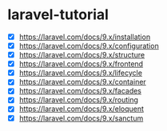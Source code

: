 # laravel-tutorial
- [x] https://laravel.com/docs/9.x/installation
- [x] https://laravel.com/docs/9.x/configuration
- [x] https://laravel.com/docs/9.x/structure
- [x] https://laravel.com/docs/9.x/frontend
- [x] https://laravel.com/docs/9.x/lifecycle
- [x] https://laravel.com/docs/9.x/container
- [x] https://laravel.com/docs/9.x/facades
- [x] https://laravel.com/docs/9.x/routing
- [x] https://laravel.com/docs/9.x/eloquent
- [x] https://laravel.com/docs/9.x/sanctum
